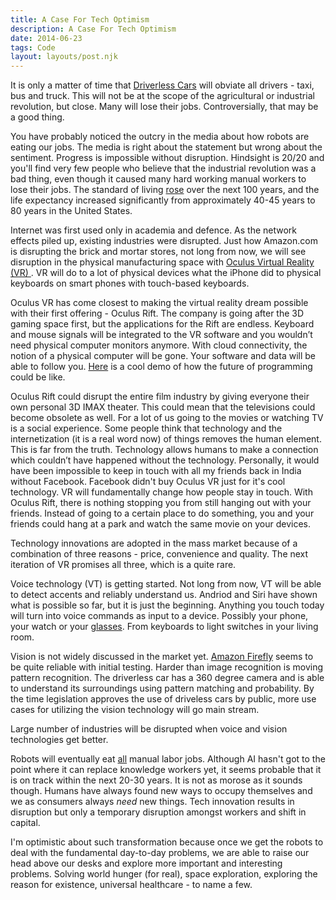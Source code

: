 ```yaml
---
title: A Case For Tech Optimism
description: A Case For Tech Optimism
date: 2014-06-23
tags: Code
layout: layouts/post.njk
---
```


It is only a matter of time that <a href="https://www.youtube.com/watch?v=CqSDWoAhvLU">Driverless Cars</a> will obviate all drivers - taxi, bus and truck. This will not be at the scope of the agricultural or industrial revolution, but close. Many will lose their jobs. Controversially, that may be a good thing.

You have probably noticed the outcry in the media about how robots are eating our jobs. The media is right about the statement but wrong about the sentiment. Progress is impossible without disruption. Hindsight is 20/20 and you'll find very few people who believe that the industrial revolution was a bad thing, even though it caused many hard working manual workers to lose their jobs. The standard of living <a href ="http://www.econlib.org/library/Enc/IndustrialRevolutionandtheStandardofLiving.html">rose</a> over the next 100 years, and the life expectancy increased significantly from approximately 40-45 years to 80 years in the United States.

Internet was first used only in academia and defence. As the network effects piled up, existing industries were disrupted. Just how Amazon.com is disrupting the brick and mortar stores, not long from now, we will see disruption in the physical manufacturing space with <a href="http://en.wikipedia.org/wiki/Oculus_VR">Oculus Virtual Reality (VR) </a>. VR will do to a lot of physical devices what the iPhone did to physical keyboards on smart phones with touch-based keyboards.

Oculus VR has come closest to making the virtual reality dream possible with their first offering - Oculus Rift. The company is going after the 3D gaming space first, but the applications for the Rift are endless.
Keyboard and mouse signals will be integrated to the VR software and you wouldn’t need physical computer monitors anymore. With cloud connectivity, the notion of a physical computer will be gone. Your software and data will be able to follow you. <a href="https://www.youtube.com/watch?v=Dgtba_GpG-U">Here</a> is a cool demo of how the future of programming could be like.

Oculus Rift could disrupt the entire film industry by giving everyone their own personal 3D IMAX theater. This could mean that the televisions could become obsolete as well. For a lot of us going to the movies or watching TV is a social experience.  Some people think that technology and the internetization (it is a real word now) of things removes the human element. This is far from the truth. Technology allows humans to make a connection which couldn’t have happened without the technology. Personally, it would have been impossible to keep in touch with all my friends back in India without Facebook. Facebook didn't buy Oculus VR just for it's cool technology. VR will fundamentally change how people stay in touch.
With Oculus Rift, there is nothing stopping you from still hanging out with your friends. Instead of going to a certain place to do something, you and your friends could hang at a park and watch the same movie on your devices.

Technology innovations are adopted in the mass market because of a combination of three reasons - price, convenience and quality. The next iteration of VR promises all three, which is a quite rare.


Voice technology (VT) is getting started. Not long from now, VT will be able to detect <a href="https://www.youtube.com/watch?v=yR0lWICH3rY"></a> accents and reliably understand us. Andriod and Siri have shown what is possible so far, but it is just the beginning. Anything you touch today will turn into voice commands as input to a device. Possibly your phone, your watch or your <a href="https://www.google.com/glass/start/">glasses</a>. From keyboards to light switches in your living room. 

Vision is not widely discussed in the market yet. <a href="https://developer.amazon.com/public/solutions/devices/fire-phone/docs/understanding-firefly">Amazon Firefly</a> seems to be quite reliable with initial testing. Harder than image recognition is moving pattern recognition. The driverless car has a 360 degree camera and is able to understand its surroundings using pattern matching and probability. By the time legislation approves the use of driveless cars by public, more use cases for utilizing the vision technology will go main stream.

Large number of industries will be disrupted when voice and vision technologies get better. 

Robots will eventually eat <a href="https://www.youtube.com/watch?v=8_lfxPI5ObM">all</a> manual labor jobs. Although AI hasn't got to the point where it can replace knowledge workers yet, it seems probable that it is on track within the next 20-30 years. It is not as morose as it sounds though. Humans have always found new ways to occupy themselves and we as consumers always <i>need</i> new things. Tech innovation results in disruption but only a temporary disruption amongst workers and shift in capital.

I'm optimistic about such transformation because once we get the robots to deal with the fundamental day-to-day problems, we are able to raise our head above our desks and explore more important and interesting problems. Solving world hunger (for real), space exploration, exploring the reason for existence, universal healthcare - to name a few.
